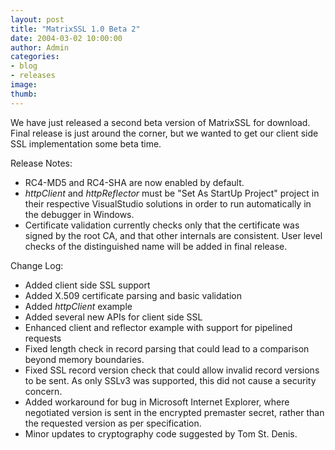 ```yaml
---
layout: post
title: "MatrixSSL 1.0 Beta 2"
date: 2004-03-02 10:00:00
author: Admin
categories:
- blog
- releases
image:
thumb:
---
```

We have just released a second beta version of MatrixSSL for download.  Final release is just around the corner, but we wanted to get our client side SSL implementation some beta time.
<p />
Release Notes:
<ul>
<li>RC4-MD5 and RC4-SHA are now enabled by default.</li>
<li><i>httpClient</i> and <i>httpReflector</i> must be "Set As StartUp Project" project in their respective VisualStudio solutions in order to run automatically in the debugger in Windows.</li>
<li>Certificate validation currently checks only that the certificate was signed by the root CA, and that other internals are consistent.  User level checks of the distinguished name will be added in final release.</li>
</ul>
<p />
Change Log:
<ul>
<li>Added client side SSL support</li>
<li>Added X.509 certificate parsing and basic validation</li>
<li>Added <i>httpClient</i> example</li>
<li>Added several new APIs for client side SSL</li>
<li>Enhanced client and reflector example with support for pipelined requests</li>
<li>Fixed length check in record parsing that could lead to a comparison beyond memory boundaries.</li>
<li>Fixed SSL record version check that could allow invalid record versions to be sent.  As only SSLv3 was supported, this did not cause a security concern.</li>
<li>Added workaround for bug in Microsoft Internet Explorer, where negotiated version is sent in the encrypted premaster secret, rather than the requested version as per specification.</li>
<li>Minor updates to cryptography code suggested by Tom St. Denis.</li>
</ul>
<p />
